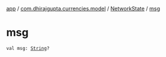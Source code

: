 [app](../../index.md) / [com.dhirajgupta.currencies.model](../index.md) / [NetworkState](index.md) / [msg](./msg.md)

# msg

`val msg: `[`String`](https://kotlinlang.org/api/latest/jvm/stdlib/kotlin/-string/index.html)`?`
